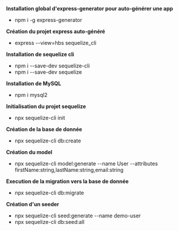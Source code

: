 **Installation global d'express-generator pour auto-générer une app**  
- npm i -g express-generator

**Création du projet express auto-généré**
- express --view=hbs sequelize_cli

**Installation de sequelize cli**
- npm i --save-dev sequelize-cli
- npm i --save-dev sequelize

**Installation de MySQL**
- npm i mysql2

**Initialisation du projet sequelize**
- npx sequelize-cli init

**Création de la base de donnée**
- npx sequelize-cli db:create

**Création du model**
- npx sequelize-cli model:generate --name User --attributes firstName:string,lastName:string,email:string

**Execution de la migration vers la base de donnée**
- npx sequelize-cli db:migrate

**Création d'un seeder**
- npx sequelize-cli seed:generate --name demo-user
- npx sequelize-cli db:seed:all